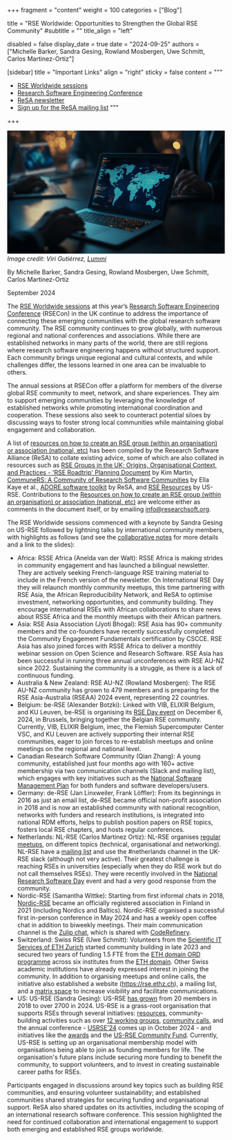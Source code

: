  +++
fragment = "content"
weight = 100
categories = ["Blog"]

title = "RSE Worldwide: Opportunities to Strengthen the Global RSE Community"
#subtitle = ""
title_align = "left"

disabled = false
display_date = true
date = "2024-09-25"
authors = ["Michelle Barker, Sandra Gesing, Rowland Mosbergen, Uwe Schmitt, Carlos Martinez-Ortiz"]

[sidebar]
  title = "Important Links"
  align = "right"
  sticky = false
  content = """
  * [RSE Worldwide sessions](https://rsecon24.society-rse.org/programme/rse-worldwide/)
  * [Research Software Engineering Conference](https://rsecon24.society-rse.org/programme/rse-worldwide/)
  * [ReSA newsletter](https://www.researchsoft.org/news/)
  * [Sign up for the ReSA mailing list](https://dashboard.mailerlite.com/forms/778129/110635094443558050/share)
  """

+++

![My Image](2024-09-24-image.jpeg) 
_Image credit: Viri Gutiérrez, [Lummi](https://www.lummi.ai/photo/global-connectivity-work-on-laptop-hhipk)_ 

By Michelle Barker, Sandra Gesing, Rowland Mosbergen, Uwe Schmitt, Carlos Martinez-Ortiz

September 2024

The [RSE Worldwide sessions](https://rsecon24.society-rse.org/programme/rse-worldwide/) at this year’s [Research Software Engineering Conference](https://rsecon24.society-rse.org/) (RSECon) in the UK continue to address the importance of connecting these emerging communities with the global research software community. The RSE community continues to grow globally, with numerous regional and national conferences and associations. While there are established networks in many parts of the world, there are still regions where research software engineering happens without structured support. Each community brings unique regional and cultural contexts, and while challenges differ, the lessons learned in one area can be invaluable to others.

The annual sessions at RSECon offer a platform for members of the diverse global RSE community to meet, network, and share experiences. They aim to support emerging communities by leveraging the knowledge of established networks while promoting international coordination and cooperation. These sessions also seek to counteract potential siloes by discussing ways to foster strong local communities while maintaining global engagement and collaboration.

A list of [resources on how to create an RSE group (within an organisation) or association (national, etc)](https://docs.google.com/document/d/1pQTBTApvwr0G61M1m8h4BypAorWFe6heiiZWwWk7ZY8/edit) has been compiled by the Research Software Alliance (ReSA) to collate existing advice, some of which are also collated in resources such as [RSE Groups in the UK; Origins, Organisational Context, and Practices - 'RSE Roadtrip' Planning Document](https://zenodo.org/records/7852661#.ZFoEdexBwU6) by Kim Martin, [CommuneRS: A Community of Research Software Communities](https://github.com/EllaKaye/communers?tab=readme-ov-file) by Ella Kaye et al., [ADORE.software toolkit](https://adore.software/toolkit/) by ReSA, and [RSE Resources](https://us-rse.org/resources/rses/) by US-RSE. Contributions to the [Resources on how to create an RSE group (within an organisation) or association (national, etc)](https://docs.google.com/document/d/1pQTBTApvwr0G61M1m8h4BypAorWFe6heiiZWwWk7ZY8/edit) are welcome either as comments in the document itself, or by emailing [info@researchsoft.org](mailto:info@researchsoft.org).

The RSE Worldwide sessions commenced with a keynote by Sandra Gesing on US-RSE followed by lightning talks by international community members, with highlights as follows (and see the [collaborative notes](https://annuel2.framapad.org/p/rsecon24-rseww-a9eb?lang=en) for more details and a link to the slides):

- Africa: RSSE Africa (Anelda van der Walt): RSSE Africa is making strides in community engagement and has launched a bilingual newsletter. They are actively seeking French-language RSE training material to include in the French version of the newsletter. On International RSE Day they will relaunch monthly community meetups, this time partnering with RSE Asia, the African Reproducibility Network, and ReSA to optimise investment, networking opportunities, and community building. They encourage international RSEs with African collaborations to share news about RSSE Africa and the monthly meetups with their African partners.
- Asia: RSE Asia Association (Jyoti Bhogal): RSE Asia has 90+ community members and the co-founders have recently successfully completed the Community Engagement Fundamentals certification by CSCCE. RSE Asia has also joined forces with RSSE Africa to deliver a monthly webinar session on Open Science and Research Software. RSE Asia has been successful in running three annual unconferences with RSE AU-NZ since 2022. Sustaining the community is a struggle, as there is a lack of continuous funding.
- Australia & New Zealand: RSE AU-NZ (Rowland Mosbergen): The RSE AU-NZ community has grown to 479 members and is preparing for the RSE Asia-Australia (RSEAA) 2024 event, representing 22 countries.
- Belgium: be-RSE (Alexander Botzki): Linked with VIB, ELIXIR Belgium, and KU Leuven, be-RSE is organising its [RSE Day event](https://www.vibconferences.be/events/research-software-engineers-day) on December 6, 2024, in Brussels, bringing together the Belgian RSE community. Currently, VIB, ELIXIR Belgium, imec, the Flemish Supercomputer Center VSC, and KU Leuven are actively supporting their internal RSE communities, eager to join forces to re-establish meetups and online meetings on the regional and national level.
- Canadian Research Software Community (Qian Zhang): A young community, established just four months ago with 160+ active membership via two communication channels (Slack and mailing list), which engages with key initiatives such as the [National Software Management Plan](https://doi.org/10.5281/zenodo.13242504) for both funders and software developers/users.
- Germany: de-RSE (Jan Linxweiler, Frank Löffler): From its beginnings in 2016 as just an email list, de-RSE became official non-profit association in 2018 and is now an established community with national recognition, networks with funders and research institutions, is integrated into national RDM efforts, helps to publish position papers on RSE topics, fosters local RSE chapters, and hosts regular conferences.
- Netherlands: NL-RSE (Carlos Martinez Ortiz): NL-RSE organises [regular meetups](https://nl-rse.org/pages/meetups), on different topics (technical, organisational and networking). NL-RSE have a [mailing list](https://lists.nl-rse.org/mailman/listinfo/everyone) and use the #netherlands channel in the UK-RSE slack (although not very active). Their greatest challenge is reaching RSEs in universities (especially when they do RSE work but do not call themselves RSEs). They were recently involved in the [National Research Software Day](https://www.esciencecenter.nl/news/national-research-software-day-recap/) event and had a very good response from the community.
- Nordic-RSE (Samantha Wittke): Starting from first informal chats in 2018, [Nordic-RSE](https://nordic-rse.org/) became an officially registered association in Finland in 2021 (including Nordics and Baltics). Nordic-RSE organised a successful first in-person conference in May 2024 and has a weekly open coffee chat in addition to biweekly meetings. Their main communication channel is the [Zulip chat](https://coderefinery.zulipchat.com), which is shared with [CodeRefinery](https://coderefinery.org/).
- Switzerland: Swiss RSE (Uwe Schmitt): Volunteers from the [Scientific IT Services of ETH Zurich](https://sis.id.ethz.ch) started community building in late 2023 and secured two years of funding 1.5 FTE from the [ETH domain ORD programme](https://ethrat.ch/de/eth-bereich/open-research-data/) across six institutes from the [ETH domain](https://ethrat.ch/en/eth-domain/portrait-eth-domain/). Other Swiss academic institutions have already expressed interest in joining the community. In addition to organising meetups and online calls, the initiative also established a website (https://rse.ethz.ch), a mailing list, and a [matrix space](https://matrix.to/#/#rse-ch:matrix.org) to increase visibility and facilitate communications.
- US: US-RSE (Sandra Gesing): US-RSE [has grown](https://us-rse.org/join/) from 20 members in 2018 to over 2700 in 2024. US-RSE is a grass-root organisation that supports RSEs through several initiatives: [resources](https://us-rse.org/resources/rses/), community-building activities such as over [12 working groups](https://us-rse.org/working-groups/), [community calls](https://us-rse.org/events/), and the annual conference - [USRSE’24](https://us-rse.org/usrse24/) comes up in October 2024 - and initiatives like the [awards](https://us-rse.org/community-awards/) and the [US-RSE Community Fund](https://us-rse.org/community-funds/). Currently, US-RSE is setting up an organisational membership model with organisations being able to join as founding members for life. The organisation's future plans include securing more funding to benefit the community, to support volunteers, and to invest in creating sustainable career paths for RSEs.

Participants engaged in discussions around key topics such as building RSE communities, and ensuring volunteer sustainability; and established communities shared strategies for securing funding and organisational support. ReSA also shared updates on its activities, including the scoping of an international research software conference. This session highlighted the need for continued collaboration and international engagement to support both emerging and established RSE groups worldwide.
